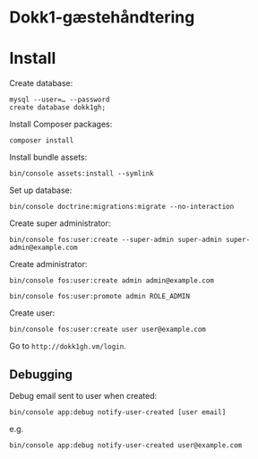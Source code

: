 Dokk1-gæstehåndtering
=====================

# Install

Create database:

```
mysql --user=… --password
create database dokk1gh;
```

Install Composer packages:

```
composer install
```

Install bundle assets:

```
bin/console assets:install --symlink
```

Set up database:

```
bin/console doctrine:migrations:migrate --no-interaction
```

Create super administrator:

```
bin/console fos:user:create --super-admin super-admin super-admin@example.com
```

Create administrator:

```
bin/console fos:user:create admin admin@example.com
```

```
bin/console fos:user:promote admin ROLE_ADMIN
```

Create user:

```
bin/console fos:user:create user user@example.com
```

Go to `http://dokk1gh.vm/login`.


## Debugging

Debug email sent to user when created:

```
bin/console app:debug notify-user-created [user email]
```

e.g.

```
bin/console app:debug notify-user-created user@example.com
```
